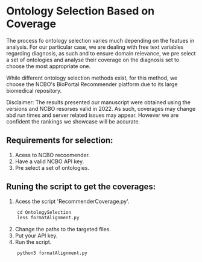# Ontology Selection Based on Coverage

The process fo ontology selection varies much depending on the featues in analysis.
For our particular case, we are dealing with free text variables regarding diagnosis, as such and to ensure domain relevance, we pre select a set of ontologies and analyse their coverage on the diagnosis set to choose the most appropriate one.

While different ontology selection methods exist, for this method, we choose the NCBO's BioPortal Recommender platform due to its large biomedical repository.

Disclaimer: The results presented our manuscript were obtained using the versions and NCBO resorses valid in 2022. As such, coverages may change abd run times and server related issues may appear. However we are confident the rankings we showcase will be accurate.


## Requirements for selection:

1. Acess to NCBO recoomender.
2. Have a valid NCBO API key.
3. Pre select a set of ontologies.


## Runing the script to get the coverages:

1. Acess the script 'RecommenderCoverage.py'.
```python
    cd OntologySelection
    less formatAlignment.py
```
2. Change the paths to the targeted files.
3. Put your API key.
4. Run the script.
```python
    python3 formatAlignment.py
```

